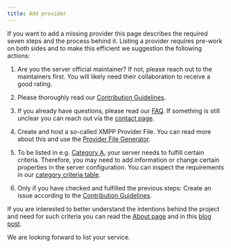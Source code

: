 ```yaml
---
title: Add provider
---
```


If you want to add a missing provider this page describes the required seven steps and the process behind it.
Listing a provider requires pre-work on both sides and to make this efficient we suggestion the following actions:

1. Are you the server official maintainer?
If not, please reach out to the maintainers first.
You will likely need their collaboration to receive a good rating.

2. Please thoroughly read our [Contribution Guidelines](https://invent.kde.org/melvo/xmpp-providers/-/blob/master/CONTRIBUTING.md?ref_type=heads#providers).

3. If you already have questions, please read our [FAQ](/faq).
If something is still unclear you can reach out via the [contact page](/contact).

4. Create and host a so-called XMPP Provider File.
You can read more about this and use the [Provider File Generator](/provider-file-generator).

5. To be listed in e.g. [Category A](faq/#in-which-categories-can-providers-be), your server needs to fulfill certain criteria.
Therefore, you may need to add information or change certain properties in the server configuration.
You can inspect the requirements in our [category criteria table](https://invent.kde.org/melvo/xmpp-providers#criteria).

7. Only if you have checked and fulfilled the previous steps: Create an issue according to the [Contribution Guidelines](https://invent.kde.org/melvo/xmpp-providers/-/blob/master/CONTRIBUTING.md?ref_type=heads#providers).

If you are interested to better understand the intentions behind the project and need for such criteria you can read the [About page](/about) and in this [blog post](/blog/2025-07-20-rising-tide-lifts-all-boats/#perspective).

We are looking forward to list your service.
